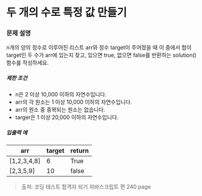 # 두 개의 수로 특정 값 만들기

### 문제 설명

<p>
n개의 양의 정수로 이루어진 리스트 arr와 정수 target이 주어졌을 때 이 중에서 합이 target인 두 수가 arr에 있는지 찾고, 있으면 true, 없으면 false를 반환하는 solution()함수를 작성하세요.
</p>

<h5>제한 조건</h5>

<ul>
    <li>n은 2 이상 10,000 이하의 자연수입니다.</li>
    <li>arr의 각 원소는 1 이상 10,000 이하의 자연수입니다.</li>
    <li>arr의 원소 중 중복되는 원소는 없습니다.</li>
    <li>targer은 1 이상 20,000 이하의 자연수입니다.</li>
</ul>

<h5>입출력 예</h5>
<table class="table">
    <thead>
        <tr>
            <th>arr</th>
            <th>target</th>
            <th>return</th>
        </tr>
    </thead>
    <tbody>
        <tr>
            <td>[1,2,3,4,8]</td>
            <td>6</td>
            <td>True</td>
        </tr>
        <tr>
            <td>[2,3,5,9]</td>
            <td>10</td>
            <td>false</td>
        </tr>
    </tbody>
</table>

> 출처: 코딩 테스트 합격자 되기 자바스크립트 편 240 page
